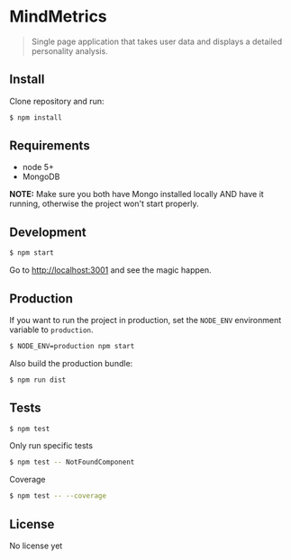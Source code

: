 # MindMetrics
> Single page application that takes user data and displays a detailed personality analysis.

## Install

Clone repository and run:

```sh
$ npm install
```

## Requirements

- node 5+
- MongoDB

**NOTE:** Make sure you both have Mongo installed locally AND have it running, otherwise the project won't start properly.

## Development

```sh
$ npm start
```

Go to [http://localhost:3001](http://localhost:3001) and see the magic happen.

## Production

If you want to run the project in production, set the `NODE_ENV` environment variable to `production`.

```sh
$ NODE_ENV=production npm start
```

Also build the production bundle:

```sh
$ npm run dist
```

## Tests

```sh
$ npm test
```

Only run specific tests

```sh
$ npm test -- NotFoundComponent
```

Coverage

```sh
$ npm test -- --coverage
```

## License
No license yet
